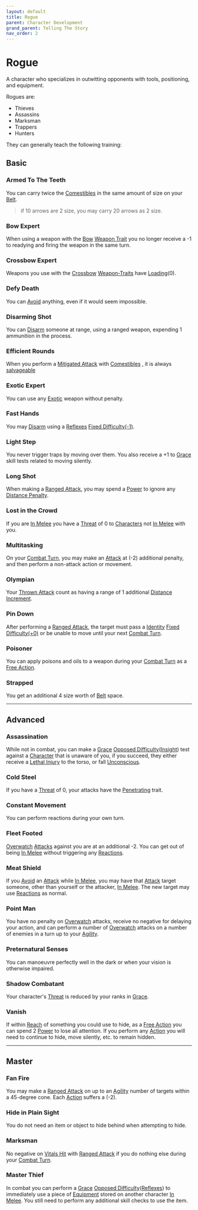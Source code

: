 ```yaml
---
layout: default
title: Rogue
parent: Character Development
grand_parent: Telling The Story
nav_order: 2
---
```

# Rogue
A character who specializes in outwitting opponents with tools, positioning, and equipment.

Rogues are: 
* Thieves
* Assassins
* Marksman
* Trappers
* Hunters

They can generally teach the following training:

## Basic

### Armed To The Teeth
You can carry twice the [Comestibles](Comestibles) in the same amount of size on your [Belt](Storage#Belt). 

> if 10 arrows are 2 size, you may carry 20 arrows as 2 size.

### Bow Expert
When using a weapon with the [Bow](Weapon-Traits#Bow) [Weapon Trait](Weapons#[Weapon-Traits](Weapon-Traits)) you no longer receive a -1 to readying and firing the weapon in the same turn.
### Crossbow Expert
Weapons you use with the [Crossbow](Weapon-Traits#Crossbow) [Weapon-Traits](Weapon-Traits) have [Loading](Terminology#Loading)(0).  

### Defy Death
You can [Avoid](Reacting-To-Attacks#Avoid) anything, even if it would seem impossible.

### Disarming Shot
You can [Disarm](Special-Combat-Actions#Disarm) someone at range, using a ranged weapon, expending 1 ammunition in the process.
### Efficient Rounds
When you perform a [Mitigated Attack](Terminology#Mitigated%20Attack) with [Comestibles](Comestibles) , it is always [salvageable](Comestibles#Salvaging)
### Exotic Expert
You can use any [Exotic](Weapons#Exotic) weapon without penalty.   
### Fast Hands
You may [Disarm](Special-Combat-Actions#Disarm) using a [Reflexes](Agility#Reflexes) [Fixed Difficulty(-1)](Skills#Fixed%20Difficulty).

### Light Step
You never trigger traps by moving over them. You also receive a +1 to [Grace](Agility#Grace) skill tests related to moving silently.

### Long Shot
When making a [Ranged Attack](Terminology#Ranged%20Attack), you may spend a [Power](Stats#Max%20Power) to ignore any [Distance Penalty](Attack-Bonuses#Distance%20Penalty).

### Lost in the Crowd
If you are [In Melee](Effects#In%20Melee) you have a [Threat](Stats#Threat) of 0 to [Characters](Terminology#Character) not [In Melee](Effects#In%20Melee) with you.

### Multitasking
On your [Combat Turn](Terminology#Combat%20Turn), you may make an [Attack](Terminology#Attack) at (-2) additional penalty, and then perform a non-attack action or movement.

### Olympian
Your [Thrown Attack](Terminology#Thrown%20Attack) count as having a range of 1 additional [Distance Increment](Movement#Distance%20Increments). 

### Pin Down
After performing a [Ranged Attack](Terminology#Ranged%20Attack), the target must pass a [Identity](Spirit#Identity) [Fixed Difficulty(+0)](Skills#Fixed%20Difficulty) or be unable to move until your next [Combat Turn](Terminology#Combat%20Turn).

### Poisoner
You can apply poisons and oils to a weapon during your [Combat Turn](Terminology#Combat%20Turn) as a [Free Action](Terminology#Free%20Action).

### Strapped
You get an additional 4 size worth of [Belt](Storage#Belt) space.


---

## Advanced

### Assassination
While not in combat, you can make a [Grace](Agility#Grace) [Opposed Difficulty](Skills#Opposed%20Difficulty)([Insight](Intelligence#Insight)) test against a [Character](Terminology#Character) that is unaware of you, if you succeed, they either receive a [Lethal Injury](Injury#Lethal%20Injury) to the torso, or fall [Unconscious](Effects#Unconscious).

### Cold Steel
If you have a [Threat](Stats#Threat) of 0, your attacks have the [Penetrating](Weapon-Traits#Penetrating) trait.

### Constant Movement
You can perform reactions during your own turn.
### Fleet Footed
[Overwatch](Special-Combat-Actions#Overwatch) [Attacks](Terminology#Attack) against you are at an additional -2. You can get out of being [In Melee](Effects#In%20Melee) without triggering any [Reactions](Terminology#Reaction).

### Meat Shield
If you [Avoid](Reacting-To-Attacks#Avoid) an [Attack](Terminology#Attack) while [In Melee](Effects#In%20Melee), you may have that [Attack](Terminology#Attack) target someone, other than yourself or the attacker, [In Melee](Effects#In%20Melee). The new target may use [Reactions](Terminology#Reaction) as normal.

### Point Man
You have no penalty on [Overwatch](Special-Combat-Actions#Overwatch) attacks, receive no negative for delaying your action, and can perform a number of [Overwatch](Special-Combat-Actions#Overwatch) attacks on a number of enemies in a turn up to your [Agility](Agility).

### Preternatural Senses
You can manoeuvre perfectly well in the dark or when your vision is otherwise impaired.

### Shadow Combatant
Your character's [Threat](Stats#Threat) is reduced by your ranks in [Grace](Agility#Grace).

### Vanish
If within [Reach](Movement#Reach) of something you could use to hide, as a [Free Action](Terminology#Free%20Action) you can spend 2 [Power](Stats#Max%20Power) to lose all attention. If you perform any [Action](Terminology#Action) you will need to continue to hide, move silently, etc. to remain hidden.


---

## Master

### Fan Fire
You may make a [Ranged Attack](Terminology#Ranged%20Attack) on up to an [Agility](Agility) number of targets within a 45-degree cone. Each [Action](Terminology#Action) suffers a (-2).
### Hide in Plain Sight
You do not need an item or object to hide behind when attempting to hide.

### Marksman
No negative on [Vitals Hit](Attacks#Vitals%20Hit) with [Ranged Attack](Terminology#Ranged%20Attack) if you do nothing else during your [Combat Turn](Terminology#Combat%20Turn).

### Master Thief
In combat you can perform a [Grace](Agility#Grace) [Opposed Difficulty](Skills#Opposed%20Difficulty)([Reflexes](Agility#Reflexes)) to immediately use a piece of [Equipment](Equipment) stored on another character [In Melee](Effects#In%20Melee). You still need to perform any additional skill checks to use the item.


